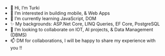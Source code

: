 - 👋 Hi, I’m Turki
- 👀 I’m interested in building mobile, & Web Apps
- 🌱 I’m currently learning JavaScript, DOM
- ✨ My backgrounds: ASP.Net Core, LINQ Queries, EF Core, PostgreSQL
- 💞️ I’m looking to collaborate on IOT, AI projects, & Data Management (DBMS)
- 📫 DM for collaborations, I will be happy to share my experience with you !!
  

<!---
Turkiano/Turkiano is a ✨ special ✨ repository because its `README.md` (this file) appears on your GitHub profile.
You can click the Preview link to take a look at your changes.
--->
